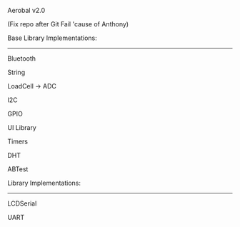 Aerobal v2.0

(Fix repo after Git Fail 'cause of Anthony)

Base Library Implementations:

-----------------------------

Bluetooth

String

LoadCell -> ADC

I2C

GPIO

UI Library

Timers

DHT

ABTest

Library Implementations:

------------------------

LCDSerial

UART


